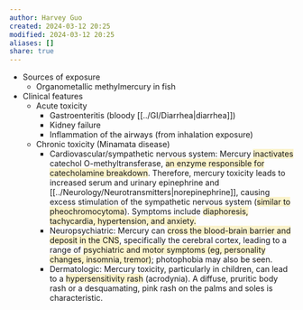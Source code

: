 ```yaml
---
author: Harvey Guo
created: 2024-03-12 20:25
modified: 2024-03-12 20:25
aliases: []
share: true
---
```

- Sources of exposure
	- Organometallic methylmercury in fish
- Clinical features
	- Acute toxicity
		- Gastroenteritis (bloody [[../GI/Diarrhea|diarrhea]])
		- Kidney failure
		- Inflammation of the airways (from inhalation exposure)
	- Chronic toxicity (Minamata disease) 
		- Cardiovascular/sympathetic nervous system:  Mercury <span style="background:rgba(240, 200, 0, 0.2)">inactivates</span> catechol O-methyltransferase, <span style="background:rgba(240, 200, 0, 0.2)">an enzyme responsible for catecholamine breakdown</span>.  Therefore, mercury toxicity leads to increased serum and urinary epinephrine and [[../Neurology/Neurotransmitters|norepinephrine]], causing excess stimulation of the sympathetic nervous system (<span style="background:rgba(240, 200, 0, 0.2)">similar to pheochromocytoma</span>).  Symptoms include <span style="background:rgba(240, 200, 0, 0.2)">diaphoresis, tachycardia, hypertension, and anxiety.</span>
		- Neuropsychiatric:  Mercury can <span style="background:rgba(240, 200, 0, 0.2)">cross the blood-brain barrier and deposit in the CNS</span>, specifically the cerebral cortex, leading to a range of <span style="background:rgba(240, 200, 0, 0.2)">psychiatric and motor symptoms (eg, personality changes, insomnia, tremor)</span>; photophobia may also be seen.
		- Dermatologic:  Mercury toxicity, particularly in children, can lead to a <span style="background:rgba(240, 200, 0, 0.2)">hypersensitivity rash</span> (acrodynia).  A diffuse, pruritic body rash or a desquamating, pink rash on the palms and soles is characteristic.